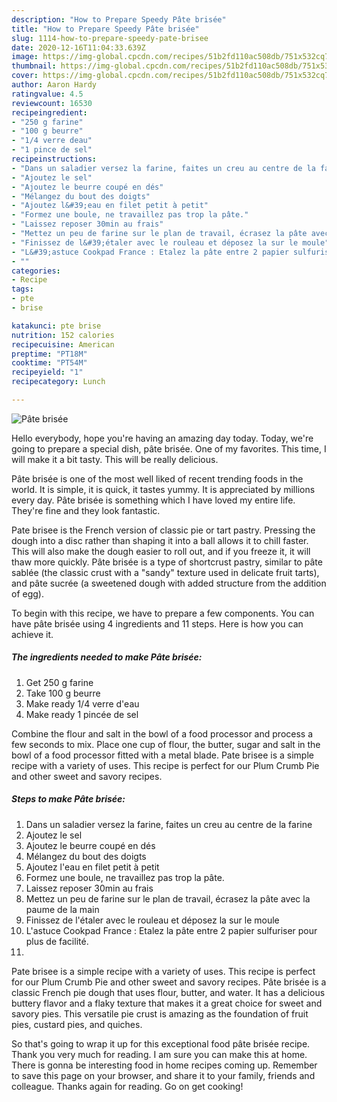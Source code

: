 ```yaml
---
description: "How to Prepare Speedy Pâte brisée"
title: "How to Prepare Speedy Pâte brisée"
slug: 1114-how-to-prepare-speedy-pate-brisee
date: 2020-12-16T11:04:33.639Z
image: https://img-global.cpcdn.com/recipes/51b2fd110ac508db/751x532cq70/pate-brisee-photo-principale-de-la-recette.jpg
thumbnail: https://img-global.cpcdn.com/recipes/51b2fd110ac508db/751x532cq70/pate-brisee-photo-principale-de-la-recette.jpg
cover: https://img-global.cpcdn.com/recipes/51b2fd110ac508db/751x532cq70/pate-brisee-photo-principale-de-la-recette.jpg
author: Aaron Hardy
ratingvalue: 4.5
reviewcount: 16530
recipeingredient:
- "250 g farine"
- "100 g beurre"
- "1/4 verre deau"
- "1 pince de sel"
recipeinstructions:
- "Dans un saladier versez la farine, faites un creu au centre de la farine"
- "Ajoutez le sel"
- "Ajoutez le beurre coupé en dés"
- "Mélangez du bout des doigts"
- "Ajoutez l&#39;eau en filet petit à petit"
- "Formez une boule, ne travaillez pas trop la pâte."
- "Laissez reposer 30min au frais"
- "Mettez un peu de farine sur le plan de travail, écrasez la pâte avec la paume de la main"
- "Finissez de l&#39;étaler avec le rouleau et déposez la sur le moule"
- "L&#39;astuce Cookpad France : Etalez la pâte entre 2 papier sulfuriser pour plus de facilité."
- ""
categories:
- Recipe
tags:
- pte
- brise

katakunci: pte brise 
nutrition: 152 calories
recipecuisine: American
preptime: "PT18M"
cooktime: "PT54M"
recipeyield: "1"
recipecategory: Lunch

---
```



![Pâte brisée](https://img-global.cpcdn.com/recipes/51b2fd110ac508db/751x532cq70/pate-brisee-photo-principale-de-la-recette.jpg)

Hello everybody, hope you're having an amazing day today. Today, we're going to prepare a special dish, pâte brisée. One of my favorites. This time, I will make it a bit tasty. This will be really delicious.

Pâte brisée is one of the most well liked of recent trending foods in the world. It is simple, it is quick, it tastes yummy. It is appreciated by millions every day. Pâte brisée is something which I have loved my entire life. They're fine and they look fantastic.

Pate brisee is the French version of classic pie or tart pastry. Pressing the dough into a disc rather than shaping it into a ball allows it to chill faster. This will also make the dough easier to roll out, and if you freeze it, it will thaw more quickly. Pâte brisée is a type of shortcrust pastry, similar to pâte sablée (the classic crust with a &#34;sandy&#34; texture used in delicate fruit tarts), and pâte sucrée (a sweetened dough with added structure from the addition of egg).


To begin with this recipe, we have to prepare a few components. You can have pâte brisée using 4 ingredients and 11 steps. Here is how you can achieve it.

<!--inarticleads1-->

##### The ingredients needed to make Pâte brisée:

1. Get 250 g farine
1. Take 100 g beurre
1. Make ready 1/4 verre d&#39;eau
1. Make ready 1 pincée de sel


Combine the flour and salt in the bowl of a food processor and process a few seconds to mix. Place one cup of flour, the butter, sugar and salt in the bowl of a food processor fitted with a metal blade. Pate brisee is a simple recipe with a variety of uses. This recipe is perfect for our Plum Crumb Pie and other sweet and savory recipes. 

<!--inarticleads2-->

##### Steps to make Pâte brisée:

1. Dans un saladier versez la farine, faites un creu au centre de la farine
1. Ajoutez le sel
1. Ajoutez le beurre coupé en dés
1. Mélangez du bout des doigts
1. Ajoutez l&#39;eau en filet petit à petit
1. Formez une boule, ne travaillez pas trop la pâte.
1. Laissez reposer 30min au frais
1. Mettez un peu de farine sur le plan de travail, écrasez la pâte avec la paume de la main
1. Finissez de l&#39;étaler avec le rouleau et déposez la sur le moule
1. L&#39;astuce Cookpad France : Etalez la pâte entre 2 papier sulfuriser pour plus de facilité.
1. 


Pate brisee is a simple recipe with a variety of uses. This recipe is perfect for our Plum Crumb Pie and other sweet and savory recipes. Pâte brisée is a classic French pie dough that uses flour, butter, and water. It has a delicious buttery flavor and a flaky texture that makes it a great choice for sweet and savory pies. This versatile pie crust is amazing as the foundation of fruit pies, custard pies, and quiches. 

So that's going to wrap it up for this exceptional food pâte brisée recipe. Thank you very much for reading. I am sure you can make this at home. There is gonna be interesting food in home recipes coming up. Remember to save this page on your browser, and share it to your family, friends and colleague. Thanks again for reading. Go on get cooking!
